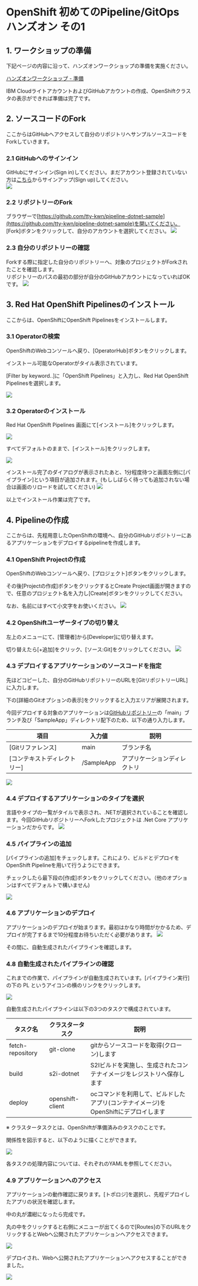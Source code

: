 # OpenShift 初めてのPipeline/GitOps ハンズオン その1

## 1. ワークショップの準備

下記ページの内容に沿って、ハンズオンワークショップの準備を実施ください。

[ハンズオンワークショップ - 準備](https://github.com/IBMDeveloperTokyo/openshift-s2i-lab/blob/main/PREPARE.md)

IBM CloudライトアカウントおよびGitHubアカウントの作成、OpenShiftクラスタの表示ができれば準備は完了です。

## 2. ソースコードのFork

ここからはGitHubへアクセスして自分のリポジトリへサンプルソースコードをForkしていきます。

### 2.1 GitHubへのサインイン

GitHubにサインイン(Sign in)してください。まだアカウント登録されていない方は[こちら](https://github.com/)からサインアップ(Sign up)してください。<br>
![](./images/010.png)

### 2.2 リポジトリーのFork

ブラウザーで[https://github.com/tty-kwn/pipeline-dotnet-sample](https://github.com/tty-kwn/pipeline-dotnet-sample)を開いてください。<br>
[Fork]ボタンをクリックして、自分のアカウントを選択してください。
![](./images/011.png)

### 2.3 自分のリポジトリーの確認

Forkする際に指定した自分のリポジトリーへ、対象のプロジェクトがForkされたことを確認します。<br>
リポジトリーのパスの最初の部分が自分のGitHubアカウントになっていればOKです。
![](./images/012.png)

## 3. Red Hat OpenShift Pipelinesのインストール

ここからは、OpenShiftにOpenShift Pipelinesをインストールします。

### 3.1 Operatorの検索

OpenShiftのWebコンソールへ戻り、[OperatorHub]ボタンをクリックします。

インストール可能なOperatorがタイル表示されています。

[Filter by keyword..]に「OpenShift Pipelines」と入力し、Red Hat OpenShift Pipelinesを選択します。

![](./images/013.png)

### 3.2 Operatorのインストール

Red Hat OpenShift Pipelines 画面にて[インストール]をクリックします。

![](./images/014.png)

すべてデフォルトのままで、[インストール]をクリックします。

![](./images/015.png)

インストール完了のダイアログが表示されたあと、1分程度待つと画面左側に[パイプライン]という項目が追加されます。(もししばらく待っても追加されない場合は画面のリロードを試してください)
![](./images/016.png)

以上でインストール作業は完了です。

## 4. Pipelineの作成

ここからは、先程用意したOpenShiftの環境へ、自分のGitHubリポジトリーにあるアプリケーションをデプロイするpipelineを作成します。

### 4.1 OpenShift Projectの作成

OpenShiftのWebコンソールへ戻り、[プロジェクト]ボタンをクリックします。

その後[Projectの作成]ボタンをクリックするとCreate Project画面が開きますので、任意のプロジェクト名を入力し[Create]ボタンをクリックしてください。

なお、名前にはすべて小文字をお使いください。
![](./images/017.png)

### 4.2 OpenShiftユーザータイプの切り替え

左上のメニューにて、[管理者]から[Developer]に切り替えます。

切り替えたら[+追加]をクリック、[ソース:Git]をクリックしてください。
![](./images/018.png)

### 4.3 デプロイするアプリケーションのソースコードを指定
先ほどコピーした、自分のGitHubリポジトリーのURLを[GitリポジトリーURL]に入力します。

下の[詳細のGitオプションの表示]をクリックすると入力エリアが展開されます。

今回デプロイする対象のアプリケーションは[GitHubリポジトリー](https://github.com/tty-kwn/pipeline-dotnet-sample)の「main」ブランチ及び「SampleApp」ディレクトリ配下のため、以下の通り入力します。

| 項目 | 入力値 | 説明 |
| ---- | ---- | ---- |
| [Gitリファレンス] | main | ブランチ名 |
| [コンテキストディレクトリー] | /SampleApp | アプリケーションディレクトリ |

![](./images/019.png)

### 4.4 デプロイするアプリケーションのタイプを選択

言語やタイプの一覧がタイルで表示され、.NETが選択されていることを確認します。今回GitHubリポジトリーへForkしたプロジェクトは .Net Core アプリケーションだからです。
![](./images/021.png)

### 4.5 パイプラインの追加

[パイプラインの追加]をチェックします。これにより、ビルドとデプロイをOpenShift Pipelineを用いて行うようにできます。

チェックしたら最下段の[作成]ボタンをクリックしてください。（他のオプションはすべてデフォルトで構いません)

![](./images/021.png)

### 4.6 アプリケーションのデプロイ

アプリケーションのデプロイが始まります。最初はかなり時間がかかるため、デプロイが完了するまで10分程度お待ちいただく必要があります。
![](./images/022.png)

その間に、自動生成されたパイプラインを確認します。

### 4.8 自動生成されたパイプラインの確認

これまでの作業で、パイプラインが自動生成されています。[パイプライン実行]の下の PL というアイコンの横のリンクをクリックします。

![](./images/023.png)

自動生成されたパイプラインは以下の3つのタスクで構成されています。

| タスク名 | クラスタータスク | 説明 |
| ---- | ---- | ---- |
| fetch-repository | git-clone | gitからソースコードを取得(クローン)します |
| build | s2i-dotnet | S2Iビルドを実施し、生成されたコンテナイメージをレジストリへ保存します |
| deploy | openshift-client | ocコマンドを利用して、ビルドしたアプリ(コンテナイメージ)をOpenShiftにデプロイします |

※ クラスタータスクとは、OpenShiftが準備済みのタスクのことです。

関係性を図示すると、以下のように描くことができます。

![](./images/024.png)

各タスクの処理内容については、それぞれのYAMLを参照してください。


### 4.9 アプリケーションへのアクセス
アプリケーションの動作確認に戻ります。[トポロジ]を選択し、先程デプロイしたアプリの状況を確認します。

中の丸が濃紺になったら完成です。

丸の中をクリックすると右側にメニューが出てくるので[Routes]の下のURLをクリックするとWebへ公開されたアプリケーションへアクセスできます。

![](./images/025.png)

デプロイされ、Webへ公開されたアプリケーションへアクセスすることができました。

![](./images/026.png)